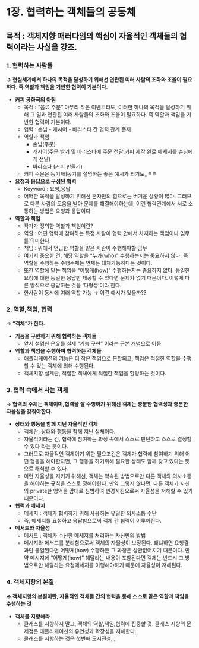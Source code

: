 # 1장. 협력하는 객체들의 공동체

## 목적 : 객체지향 패러다임의 핵심이 자율적인 객체들의 협력이라는 사실을 강조.

### 1. 협력하는 사람들

**→ 현실세계에서 하나의 목적을 달성하기 위해선 연관된 여러 사람의 조화와 조율이 필요하다. 
즉 역할과 책임을 기반한 협력이 기본이다.**

- **커피 공화국의 아침**
    - 목적 : “음료 주문”
    아무리 작은 이벤트라도, 이러한 하나의 목적을 달성하기 위해 그 일과 연관된 여러 사람들의 조화와 조율이 필요하다. 즉 역할과 책임을 기반한 협력이 기본이다.
    - 협력 : 손님 - 캐시어 - 바리스타 간 협력 관계 존재
    - 역할과 책임
        - 손님(주문)
        - 캐시어(주문 받기 및 바리스타에 주문 전달,커피 제작 완료 메세지를 손님에게 전달)
        - 바리스타 (커피 만들기)
    - 커피 주문은 동기/비동기를 설명하는 좋은 예시가 되기도,,ㅋㅋ
- **요청과 응답으로 구성된 협력**
    - Keyword : 요청,응답
    - 어떠한 목적을 달성하기 위해선 혼자만의 힘으로는 버거운 상황이 많다. 그러므로 다른 사람의 도움을 받아 문제를 해결해야하는데, 이런 협력관계에서 서로 소통하는 방법은 요청과 응답이다.
- **역할과 책임**
    - 작가가 정의한 역할과 책임이란?
    - 역할 : 어떤 협력에 참여하는 특정 사람이 협력 안에서 차지하는 책임이나 임무를 의미한다.
    - 책임 : 위에서 언급한 역할을 맡은 사람이 수행해야할 임무
    - 여기서 중요한 건, 해당 역할을 “누가(who)” 수행하는지는 중요하지 않다. 즉 역할을 수행하는 수행주체는 언제든 대체가능하다는 것이다.
    - 또한 역할에 맡는 책임을 “어떻게(how)” 수행하는지는 중요하지 않다. 동일한 요청에 대한 동일한 응답만 제공할 수 있다면 문제가 없기 때문이다. 이렇게 다른 방식으로 응답하는 것을 ‘다형성’이라 한다.
    - 한사람이 동시에 여러 역할 가능 → 이건 예시가 있을까??

### 2. 역할,책임, 협력

**→ “객체”가 한다.**

- **기능을 구현하기 위해 협력하는 객체들**
    - 앞서 설명한 은유를 실제 “기능 구현” 이라는 근본 개념으로 이동
- **역할과 책임을 수행하며 협력하는 객체들**
    - 애플리케이션의 기능은 더 작은 책임으로 분할되고, 책임은 적절한 역할을 수행할 수 있는 객체에 의해 수행된다.
    - 객체지향 설계란, 적절한 객체에게 적절한 책임을 할당하는 것이다.

### 3. 협력 속에서 사는 객체

**→ 협력의 주체는 객체이며,협력을 잘 수행하기 위해선 객체는 충분한 협력성과 충분한 자율성을 갖춰야한다.**

- **상태와 행동을 함께 지닌 자율적인 객체**
    - 객체란, 상태와 행동을 함께 지닌 실체이다.
    - 자율적이라는 건, 협력에 참여하는 과정 속에서 스스로 판단하고 스스로 결정할 수 있다 라는 뜻이다.
    - 그러므로 자율적인 객체이기 위한 필요조건은 객체가 협력에 참여하기 위해 어떤 행동을 해야한다면, 그 행동을 하기위해 필요한 상태도 함께 갖고 있다는 뜻으로 해석할 수 있다.
    - 이런 자율성을 지키기 위해선, 객체는 약속된 방법으로만 다른 객체와 의사소통을 해야하는 규칙을 스스로 정해야한다. 만약 그렇지 않다면, 다른 객체가 자신의 private한 영역을 맘대로 침범하여 변경시킴으로써 자율성을 저해할 수 있기 때문이다.
- **협력과 메세지**
    - 메세지 : 객체가 협력하기 위해 사용하는 유일한 의사소통 수단
    - 즉, 메세지를 요청하고 응답함으로써 객체 간 협력이 이루어진다.
- **메서드와 자율성**
    - 메서드 : 객체가 수신한 메세지를 처리하는 자신만의 방법
    - 메시지와 메서드를 분리함으로써 객체의 자율성이 보장된다. 
    왜냐하면 요청결과만 통일된다면 어떻게(how) 수행하든 그 과정은 상관없어지기 때문이다. 만약 메시지에 “어떻게(how)” 해달라는 내용이 포함된다면 객체는 반드시 그 방법으로만 해달라는 요청메세지를 이행해야하기 때문에 자율성이 저해된다.

### 4. 객체지향의 본질

**→ 객체지향의 본질이란, 자율적인 객체들 간의 협력을 통해 스스로 맡은 역할과 책임을 수행하는 것**

- **객체를 지향해라**
    - 클래스를 지향하지 말고, 객체의 역할,책임,협력에 집중할 것. 클래스 지향의 문제점은 애플리케이션의 유연성과 확장성을 저해한다.
    - 클래스를 지향하는 것은 첫번째 도시전설,,,


